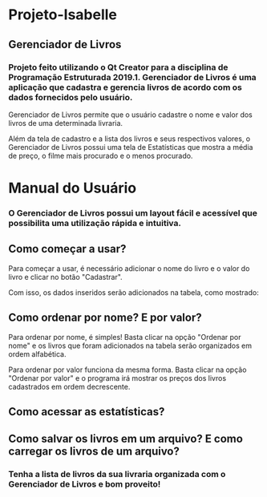 # Projeto-Isabelle

## Gerenciador de Livros
### Projeto feito utilizando o Qt Creator para a disciplina de Programação Estruturada 2019.1. Gerenciador de Livros é uma aplicação que cadastra e gerencia livros de acordo com os dados fornecidos pelo usuário.

Gerenciador de Livros permite que o usuário cadastre o nome e valor dos livros de uma determinada livraria.

Além da tela de cadastro e a lista dos livros e seus respectivos valores, o Gerenciador de Livros possui uma tela de Estatísticas que mostra a média de preço, o filme mais procurado e o menos procurado.

# Manual do Usuário

### O Gerenciador de Livros possui um layout fácil e acessível que possibilita uma utilização rápida e intuitiva.

## Como começar a usar?

Para começar a usar, é necessário adicionar o nome do livro e o valor do livro e clicar no botão "Cadastrar".

Com isso, os dados inseridos serão adicionados na tabela, como mostrado:

## Como ordenar por nome? E por valor?

Para ordenar por nome, é simples! Basta clicar na opção "Ordenar por nome" e os livros que foram adicionados na tabela serão organizados em ordem alfabética.

Para ordenar por valor funciona da mesma forma. Basta clicar na opção "Ordenar por valor" e o programa irá mostrar os preços dos livros cadastrados em ordem decrescente.

## Como acessar as estatísticas?
## Como salvar os livros em um arquivo? E como carregar os livros de um arquivo?

### Tenha a lista de livros da sua livraria organizada com o Gerenciador de Livros e bom proveito!
